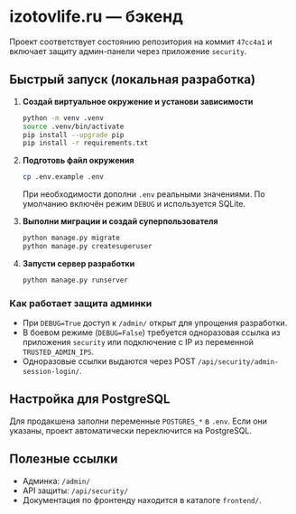 # izotovlife.ru — бэкенд

Проект соответствует состоянию репозитория на коммит `47cc4a1` и включает защиту админ-панели через приложение `security`.

## Быстрый запуск (локальная разработка)

1. **Создай виртуальное окружение и установи зависимости**
   ```bash
   python -m venv .venv
   source .venv/bin/activate
   pip install --upgrade pip
   pip install -r requirements.txt
   ```

2. **Подготовь файл окружения**
   ```bash
   cp .env.example .env
   ```
   При необходимости дополни `.env` реальными значениями. По умолчанию включён режим `DEBUG` и используется SQLite.

3. **Выполни миграции и создай суперпользователя**
   ```bash
   python manage.py migrate
   python manage.py createsuperuser
   ```

4. **Запусти сервер разработки**
   ```bash
   python manage.py runserver
   ```

### Как работает защита админки

* При `DEBUG=True` доступ к `/admin/` открыт для упрощения разработки.
* В боевом режиме (`DEBUG=False`) требуется одноразовая ссылка из приложения `security` или подключение с IP из переменной `TRUSTED_ADMIN_IPS`.
* Одноразовые ссылки выдаются через POST `/api/security/admin-session-login/`.

## Настройка для PostgreSQL

Для продакшена заполни переменные `POSTGRES_*` в `.env`. Если они указаны, проект автоматически переключится на PostgreSQL.

## Полезные ссылки

* Админка: `/admin/`
* API защиты: `/api/security/`
* Документация по фронтенду находится в каталоге `frontend/`.
